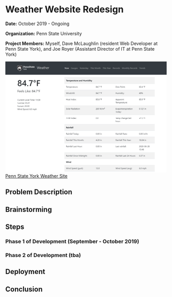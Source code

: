 # Weather Website Redesign
**Date:**  October 2019 - Ongoing

**Organization:** Penn State University

**Project Members:** Myself, Dave McLaughlin (resident Web Developer at Penn State York), and Joe Royer (Assistant Director of IT at Penn State York)

![](https://github.com/alexkoontz/weather-site-redesign/blob/master/rdme_src/weather_screenshot_1.png)
[Penn State York Weather Site](http://weather.york.psu.edu/)

## Problem Description

## Brainstorming

## Steps

### Phase 1 of Development (September - October 2019)

### Phase 2 of Development (tba)

## Deployment

## Conclusion

